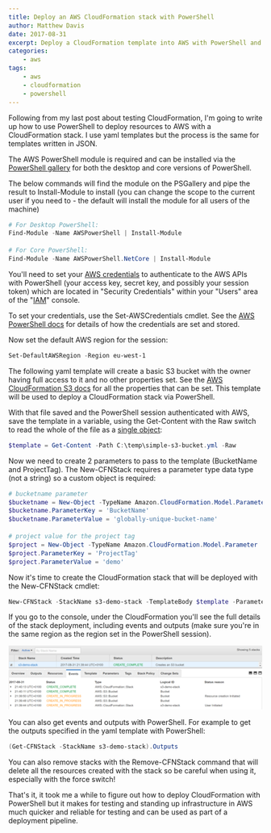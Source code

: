 ```yaml
---
title: Deploy an AWS CloudFormation stack with PowerShell
author: Matthew Davis
date: 2017-08-31
excerpt: Deploy a CloudFormation template into AWS with PowerShell and the AWS PowerShell module
categories: 
    - aws
tags:
    - aws
    - cloudformation
    - powershell
---
```


Following from my last post about testing CloudFormation, I'm going to write up how to use PowerShell to deploy resources to AWS with a CloudFormation stack.
I use yaml templates but the process is the same for templates written in JSON.

The AWS PowerShell module is required and can be installed via the [PowerShell gallery] for both the desktop and core versions of PowerShell.

The below commands will find the module on the PSGallery and pipe the result to Install-Module to install (you can change the scope to the current user if you need to - the default will install the module for all users of the machine)

```powershell
# For Desktop PowerShell:
Find-Module -Name AWSPowerShell | Install-Module

# For Core PowerShell:
Find-Module -Name AWSPowerShell.NetCore | Install-Module
```

You'll need to set your [AWS credentials] to authenticate to the AWS APIs with PowerShell (your access key, secret key, and possibly your session token) which are located in "Security Credentials" within your "Users" area of the "[IAM]" console.

To set your credentials, use the Set-AWSCredentials cmdlet. See the [AWS PowerShell docs] for details of how the credentials are set and stored.

Now set the default AWS region for the session:

```powershell
Set-DefaultAWSRegion -Region eu-west-1
```

The following yaml template will create a basic S3 bucket with the owner having full access to it and no other properties set. See the [AWS CloudFormation S3 docs] for all the properties that can be set. This template will be used to deploy a CloudFormation stack via PowerShell.

<script src="https://gist.github.com/MatthewJDavis/c60e7558d4adbba4b1e40eb5dbd061cf.js"></script>

With that file saved and the PowerShell session authenticated with AWS, save the template in a variable, using the Get-Content with the Raw switch to read the whole of the file as a [single object]:

```powershell
$template = Get-Content -Path C:\temp\simple-s3-bucket.yml -Raw
```

Now we need to create 2 parameters to pass to the template (BucketName and ProjectTag). The New-CFNStack requires a parameter type data type (not a string) so a custom object is required:

```powershell
# bucketname parameter
$bucketname = New-Object -TypeName Amazon.CloudFormation.Model.Parameter
$bucketname.ParameterKey = 'BucketName'
$bucketname.ParameterValue = 'globally-unique-bucket-name'

# project value for the project tag
$project = New-Object -TypeName Amazon.CloudFormation.Model.Parameter
$project.ParameterKey = 'ProjectTag'
$project.ParameterValue = 'demo'
```

Now it's time to create the CloudFormation stack that will be deployed with the New-CFNStack cmdlet:

```powershell
New-CFNStack -StackName s3-demo-stack -TemplateBody $template -Parameter $bucketname, $project
```

If you go to the console, under the CloudFormation you'll see the full details of the stack deployment, including events and outputs (make sure you're in the same region as the region set in the PowerShell session).

![console output of deployed CloudFormation stack](/images/cfn-powershell/deployed-stack.png)

You can also get events and outputs with PowerShell. For example to get the outputs specified in the yaml template with PowerShell:

```powershell
(Get-CFNStack -StackName s3-demo-stack).Outputs
```

You can also remove stacks with the Remove-CFNStack command that will delete all the resources created with the stack so be careful when using it, especially with the force switch!

That's it, it took me a while to figure out how to deploy CloudFormation with PowerShell but it makes for testing and standing up infrastructure in AWS much quicker and reliable for testing and can be used as part of a deployment pipeline.

[PowerShell gallery]: https://www.powershellgallery.com/api/v2/
[IAM]: https://docs.aws.amazon.com/IAM/latest/UserGuide/introduction.html
[AWS credentials]: https://docs.aws.amazon.com/IAM/latest/UserGuide/id_credentials_access-keys.html
[AWS PowerShell docs]: https://docs.aws.amazon.com/powershell/latest/userguide/specifying-your-aws-credentials.html
[AWS CloudFormation S3 docs]: https://docs.aws.amazon.com/AWSCloudFormation/latest/UserGuide/aws-properties-s3-bucket.html#aws-properties-bucket-prop
[single object]: https://powershell.org/2013/10/21/why-get-content-aint-yer-friend/
